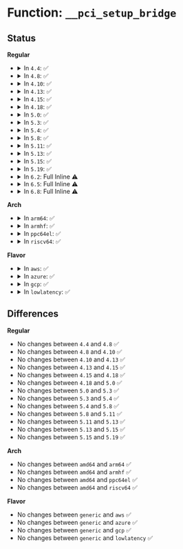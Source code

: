 # Function: <code>__pci_setup_bridge</code>

## Status
<b>Regular</b>
<ul>
<li>
<details>
<summary>In <code>4.4</code>: ✅</summary>

```c
void __pci_setup_bridge(struct pci_bus *bus, long unsigned int type);
```

**Collision:** Unique Static

**Inline:** No

**Transformation:** False

**Instances:**

```
In drivers/pci/setup-bus.c (ffffffff8143e380)
Location: drivers/pci/setup-bus.c:680
Inline: False
Direct callers:
  - drivers/pci/setup-bus.c:pci_bus_release_bridge_resources
  - drivers/pci/setup-bus.c:__pci_bus_assign_resources
  - drivers/pci/setup-bus.c:pci_assign_unassigned_bridge_resources
  - drivers/pci/setup-bus.c:pci_assign_unassigned_bridge_resources
```
**Symbols:**

```
ffffffff8143e380-ffffffff8143e40a: __pci_setup_bridge (STB_LOCAL)
```
</details>
</li>
<li>
<details>
<summary>In <code>4.8</code>: ✅</summary>

```c
void __pci_setup_bridge(struct pci_bus *bus, long unsigned int type);
```

**Collision:** Unique Static

**Inline:** No

**Transformation:** False

**Instances:**

```
In drivers/pci/setup-bus.c (ffffffff8148a180)
Location: drivers/pci/setup-bus.c:679
Inline: False
Direct callers:
  - drivers/pci/setup-bus.c:pci_assign_unassigned_bridge_resources
  - drivers/pci/setup-bus.c:pci_assign_unassigned_bridge_resources
  - drivers/pci/setup-bus.c:pci_bus_release_bridge_resources
  - drivers/pci/setup-bus.c:__pci_bus_assign_resources
```
**Symbols:**

```
ffffffff8148a180-ffffffff8148a20a: __pci_setup_bridge (STB_LOCAL)
```
</details>
</li>
<li>
<details>
<summary>In <code>4.10</code>: ✅</summary>

```c
void __pci_setup_bridge(struct pci_bus *bus, long unsigned int type);
```

**Collision:** Unique Static

**Inline:** No

**Transformation:** False

**Instances:**

```
In drivers/pci/setup-bus.c (ffffffff814ab970)
Location: drivers/pci/setup-bus.c:680
Inline: False
Direct callers:
  - drivers/pci/setup-bus.c:pci_assign_unassigned_bridge_resources
  - drivers/pci/setup-bus.c:pci_assign_unassigned_bridge_resources
  - drivers/pci/setup-bus.c:pci_bus_release_bridge_resources
  - drivers/pci/setup-bus.c:__pci_bus_assign_resources
```
**Symbols:**

```
ffffffff814ab970-ffffffff814ab9fa: __pci_setup_bridge (STB_LOCAL)
```
</details>
</li>
<li>
<details>
<summary>In <code>4.13</code>: ✅</summary>

```c
void __pci_setup_bridge(struct pci_bus *bus, long unsigned int type);
```

**Collision:** Unique Static

**Inline:** No

**Transformation:** False

**Instances:**

```
In drivers/pci/setup-bus.c (ffffffff814b5d20)
Location: drivers/pci/setup-bus.c:671
Inline: False
Direct callers:
  - drivers/pci/setup-bus.c:pci_assign_unassigned_bridge_resources
  - drivers/pci/setup-bus.c:pci_assign_unassigned_bridge_resources
  - drivers/pci/setup-bus.c:pci_bus_release_bridge_resources
  - drivers/pci/setup-bus.c:__pci_bus_assign_resources
```
**Symbols:**

```
ffffffff814b5d20-ffffffff814b5da6: __pci_setup_bridge (STB_LOCAL)
```
</details>
</li>
<li>
<details>
<summary>In <code>4.15</code>: ✅</summary>

```c
void __pci_setup_bridge(struct pci_bus *bus, long unsigned int type);
```

**Collision:** Unique Static

**Inline:** No

**Transformation:** False

**Instances:**

```
In drivers/pci/setup-bus.c (ffffffff814f5720)
Location: drivers/pci/setup-bus.c:671
Inline: False
Direct callers:
  - drivers/pci/setup-bus.c:pci_reassign_bridge_resources
  - drivers/pci/setup-bus.c:pci_reassign_bridge_resources
  - drivers/pci/setup-bus.c:pci_bus_release_bridge_resources
  - drivers/pci/setup-bus.c:__pci_bridge_assign_resources
  - drivers/pci/setup-bus.c:__pci_bus_assign_resources
```
**Symbols:**

```
ffffffff814f5720-ffffffff814f57a6: __pci_setup_bridge (STB_LOCAL)
```
</details>
</li>
<li>
<details>
<summary>In <code>4.18</code>: ✅</summary>

```c
void __pci_setup_bridge(struct pci_bus *bus, long unsigned int type);
```

**Collision:** Unique Static

**Inline:** No

**Transformation:** False

**Instances:**

```
In drivers/pci/setup-bus.c (ffffffff81526400)
Location: drivers/pci/setup-bus.c:666
Inline: False
Direct callers:
  - drivers/pci/setup-bus.c:pci_reassign_bridge_resources
  - drivers/pci/setup-bus.c:pci_reassign_bridge_resources
  - drivers/pci/setup-bus.c:pci_bus_release_bridge_resources
  - drivers/pci/setup-bus.c:__pci_bridge_assign_resources
  - drivers/pci/setup-bus.c:__pci_bus_assign_resources
```
**Symbols:**

```
ffffffff81526400-ffffffff81526494: __pci_setup_bridge (STB_LOCAL)
```
</details>
</li>
<li>
<details>
<summary>In <code>5.0</code>: ✅</summary>

```c
void __pci_setup_bridge(struct pci_bus *bus, long unsigned int type);
```

**Collision:** Unique Static

**Inline:** No

**Transformation:** False

**Instances:**

```
In drivers/pci/setup-bus.c (ffffffff8153c290)
Location: drivers/pci/setup-bus.c:666
Inline: False
Direct callers:
  - drivers/pci/setup-bus.c:pci_reassign_bridge_resources
  - drivers/pci/setup-bus.c:pci_reassign_bridge_resources
  - drivers/pci/setup-bus.c:pci_bus_release_bridge_resources
  - drivers/pci/setup-bus.c:__pci_bridge_assign_resources
  - drivers/pci/setup-bus.c:__pci_bus_assign_resources
```
**Symbols:**

```
ffffffff8153c290-ffffffff8153c324: __pci_setup_bridge (STB_LOCAL)
```
</details>
</li>
<li>
<details>
<summary>In <code>5.3</code>: ✅</summary>

```c
void __pci_setup_bridge(struct pci_bus *bus, long unsigned int type);
```

**Collision:** Unique Static

**Inline:** No

**Transformation:** False

**Instances:**

```
In drivers/pci/setup-bus.c (ffffffff8156e91c)
Location: drivers/pci/setup-bus.c:663
Inline: False
Direct callers:
  - drivers/pci/setup-bus.c:pci_reassign_bridge_resources
  - drivers/pci/setup-bus.c:pci_reassign_bridge_resources
  - drivers/pci/setup-bus.c:pci_bus_release_bridge_resources
  - drivers/pci/setup-bus.c:__pci_bridge_assign_resources
  - drivers/pci/setup-bus.c:__pci_bus_assign_resources
```
**Symbols:**

```
ffffffff8156e91c-ffffffff8156e997: __pci_setup_bridge (STB_LOCAL)
```
</details>
</li>
<li>
<details>
<summary>In <code>5.4</code>: ✅</summary>

```c
void __pci_setup_bridge(struct pci_bus *bus, long unsigned int type);
```

**Collision:** Unique Static

**Inline:** No

**Transformation:** False

**Instances:**

```
In drivers/pci/setup-bus.c (ffffffff8158f8ef)
Location: drivers/pci/setup-bus.c:663
Inline: False
Direct callers:
  - drivers/pci/setup-bus.c:pci_reassign_bridge_resources
  - drivers/pci/setup-bus.c:pci_reassign_bridge_resources
  - drivers/pci/setup-bus.c:pci_bus_release_bridge_resources
  - drivers/pci/setup-bus.c:__pci_bridge_assign_resources
  - drivers/pci/setup-bus.c:__pci_bus_assign_resources
```
**Symbols:**

```
ffffffff8158f8ef-ffffffff8158f96a: __pci_setup_bridge (STB_LOCAL)
```
</details>
</li>
<li>
<details>
<summary>In <code>5.8</code>: ✅</summary>

```c
void __pci_setup_bridge(struct pci_bus *bus, long unsigned int type);
```

**Collision:** Unique Static

**Inline:** No

**Transformation:** False

**Instances:**

```
In drivers/pci/setup-bus.c (ffffffff8163742a)
Location: drivers/pci/setup-bus.c:664
Inline: False
Direct callers:
  - drivers/pci/setup-bus.c:pci_reassign_bridge_resources
  - drivers/pci/setup-bus.c:pci_reassign_bridge_resources
  - drivers/pci/setup-bus.c:pci_bus_release_bridge_resources
  - drivers/pci/setup-bus.c:__pci_bridge_assign_resources
  - drivers/pci/setup-bus.c:__pci_bus_assign_resources
```
**Symbols:**

```
ffffffff8163742a-ffffffff816374a5: __pci_setup_bridge (STB_LOCAL)
```
</details>
</li>
<li>
<details>
<summary>In <code>5.11</code>: ✅</summary>

```c
void __pci_setup_bridge(struct pci_bus *bus, long unsigned int type);
```

**Collision:** Unique Static

**Inline:** No

**Transformation:** False

**Instances:**

```
In drivers/pci/setup-bus.c (ffffffff81bf888c)
Location: drivers/pci/setup-bus.c:665
Inline: False
Direct callers:
  - drivers/pci/setup-bus.c:pci_reassign_bridge_resources
  - drivers/pci/setup-bus.c:pci_reassign_bridge_resources
  - drivers/pci/setup-bus.c:pci_bus_release_bridge_resources
  - drivers/pci/setup-bus.c:__pci_bridge_assign_resources
  - drivers/pci/setup-bus.c:__pci_bus_assign_resources
```
**Symbols:**

```
ffffffff81bf888c-ffffffff81bf8907: __pci_setup_bridge (STB_LOCAL)
```
</details>
</li>
<li>
<details>
<summary>In <code>5.13</code>: ✅</summary>

```c
void __pci_setup_bridge(struct pci_bus *bus, long unsigned int type);
```

**Collision:** Unique Static

**Inline:** No

**Transformation:** False

**Instances:**

```
In drivers/pci/setup-bus.c (ffffffff81bea6e9)
Location: drivers/pci/setup-bus.c:665
Inline: False
Direct callers:
  - drivers/pci/setup-bus.c:pci_reassign_bridge_resources
  - drivers/pci/setup-bus.c:pci_reassign_bridge_resources
  - drivers/pci/setup-bus.c:pci_bus_release_bridge_resources
  - drivers/pci/setup-bus.c:__pci_bridge_assign_resources
  - drivers/pci/setup-bus.c:__pci_bus_assign_resources
```
**Symbols:**

```
ffffffff81bea6e9-ffffffff81bea764: __pci_setup_bridge (STB_LOCAL)
```
</details>
</li>
<li>
<details>
<summary>In <code>5.15</code>: ✅</summary>

```c
void __pci_setup_bridge(struct pci_bus *bus, long unsigned int type);
```

**Collision:** Unique Static

**Inline:** No

**Transformation:** False

**Instances:**

```
In drivers/pci/setup-bus.c (ffffffff81ce556b)
Location: drivers/pci/setup-bus.c:665
Inline: False
Direct callers:
  - drivers/pci/setup-bus.c:pci_reassign_bridge_resources
  - drivers/pci/setup-bus.c:pci_reassign_bridge_resources
  - drivers/pci/setup-bus.c:pci_bus_release_bridge_resources
  - drivers/pci/setup-bus.c:__pci_bridge_assign_resources
  - drivers/pci/setup-bus.c:__pci_bus_assign_resources
```
**Symbols:**

```
ffffffff81ce556b-ffffffff81ce55e6: __pci_setup_bridge (STB_LOCAL)
```
</details>
</li>
<li>
<details>
<summary>In <code>5.19</code>: ✅</summary>

```c
void __pci_setup_bridge(struct pci_bus *bus, long unsigned int type);
```

**Collision:** Unique Static

**Inline:** No

**Transformation:** False

**Instances:**

```
In drivers/pci/setup-bus.c (ffffffff81eac024)
Location: drivers/pci/setup-bus.c:665
Inline: False
Direct callers:
  - drivers/pci/setup-bus.c:pci_reassign_bridge_resources
  - drivers/pci/setup-bus.c:pci_reassign_bridge_resources
  - drivers/pci/setup-bus.c:pci_bus_release_bridge_resources
  - drivers/pci/setup-bus.c:__pci_bridge_assign_resources
  - drivers/pci/setup-bus.c:__pci_bus_assign_resources
```
**Symbols:**

```
ffffffff81eac024-ffffffff81eac0ac: __pci_setup_bridge (STB_LOCAL)
```
</details>
</li>
<li>
<details>
<summary>In <code>6.2</code>: Full Inline ⚠️</summary>

**Collision:** Unique Static

**Inline:** Full

**Transformation:** False

**Instances:**

```
In drivers/pci/setup-bus.c (ffffffff818ef162)
Location: drivers/pci/setup-bus.c:665
Inline: True
Inline callers:
  - drivers/pci/setup-bus.c:pci_bus_release_bridge_resources
  - drivers/pci/setup-bus.c:pci_setup_bridge
```
</details>
</li>
<li>
<details>
<summary>In <code>6.5</code>: Full Inline ⚠️</summary>

**Collision:** Unique Static

**Inline:** Full

**Transformation:** False

**Instances:**

```
In drivers/pci/setup-bus.c (ffffffff81932632)
Location: drivers/pci/setup-bus.c:662
Inline: True
Inline callers:
  - drivers/pci/setup-bus.c:pci_bus_release_bridge_resources
  - drivers/pci/setup-bus.c:pci_setup_bridge
```
</details>
</li>
<li>
<details>
<summary>In <code>6.8</code>: Full Inline ⚠️</summary>

**Collision:** Unique Static

**Inline:** Full

**Transformation:** False

**Instances:**

```
In drivers/pci/setup-bus.c (ffffffff8197b482)
Location: drivers/pci/setup-bus.c:671
Inline: True
Inline callers:
  - drivers/pci/setup-bus.c:pci_bus_release_bridge_resources
  - drivers/pci/setup-bus.c:pci_setup_bridge
```
</details>
</li>
</ul>
<b>Arch</b>
<ul>
<li>
<details>
<summary>In <code>arm64</code>: ✅</summary>

```c
void __pci_setup_bridge(struct pci_bus *bus, long unsigned int type);
```

**Collision:** Unique Static

**Inline:** No

**Transformation:** False

**Instances:**

```
In drivers/pci/setup-bus.c (ffff8000106f4ec8)
Location: drivers/pci/setup-bus.c:663
Inline: False
Direct callers:
  - drivers/pci/setup-bus.c:pci_reassign_bridge_resources
  - drivers/pci/setup-bus.c:pci_reassign_bridge_resources
  - drivers/pci/setup-bus.c:pci_bus_release_bridge_resources
  - drivers/pci/setup-bus.c:__pci_bridge_assign_resources
  - drivers/pci/setup-bus.c:__pci_bus_assign_resources
```
**Symbols:**

```
ffff8000106f4ec8-ffff8000106f4f44: __pci_setup_bridge (STB_LOCAL)
```
</details>
</li>
<li>
<details>
<summary>In <code>armhf</code>: ✅</summary>

```c
void __pci_setup_bridge(struct pci_bus *bus, long unsigned int type);
```

**Collision:** Unique Static

**Inline:** No

**Transformation:** False

**Instances:**

```
In drivers/pci/setup-bus.c (c088f990)
Location: drivers/pci/setup-bus.c:663
Inline: False
Direct callers:
  - drivers/pci/setup-bus.c:pci_reassign_bridge_resources
  - drivers/pci/setup-bus.c:pci_reassign_bridge_resources
  - drivers/pci/setup-bus.c:pci_bus_release_bridge_resources
  - drivers/pci/setup-bus.c:__pci_bridge_assign_resources
  - drivers/pci/setup-bus.c:__pci_bus_assign_resources
```
**Symbols:**

```
c088f990-c088fa08: __pci_setup_bridge (STB_LOCAL)
```
</details>
</li>
<li>
<details>
<summary>In <code>ppc64el</code>: ✅</summary>

```c
void __pci_setup_bridge(struct pci_bus *bus, long unsigned int type);
```

**Collision:** Unique Static

**Inline:** No

**Transformation:** False

**Instances:**

```
In drivers/pci/setup-bus.c (c00000000087381c)
Location: drivers/pci/setup-bus.c:663
Inline: False
Direct callers:
  - drivers/pci/setup-bus.c:pci_reassign_bridge_resources
  - drivers/pci/setup-bus.c:pci_reassign_bridge_resources
  - drivers/pci/setup-bus.c:pci_bus_release_bridge_resources
  - drivers/pci/setup-bus.c:__pci_bridge_assign_resources
  - drivers/pci/setup-bus.c:__pci_bus_assign_resources
```
**Symbols:**

```
c00000000087381c-c0000000008738c8: __pci_setup_bridge (STB_LOCAL)
```
</details>
</li>
<li>
<details>
<summary>In <code>riscv64</code>: ✅</summary>

```c
void __pci_setup_bridge(struct pci_bus *bus, long unsigned int type);
```

**Collision:** Unique Static

**Inline:** No

**Transformation:** False

**Instances:**

```
In drivers/pci/setup-bus.c (ffffffe0004c7e2a)
Location: drivers/pci/setup-bus.c:663
Inline: False
Direct callers:
  - drivers/pci/setup-bus.c:pci_reassign_bridge_resources
  - drivers/pci/setup-bus.c:pci_reassign_bridge_resources
  - drivers/pci/setup-bus.c:pci_bus_release_bridge_resources
  - drivers/pci/setup-bus.c:__pci_bridge_assign_resources
  - drivers/pci/setup-bus.c:__pci_bus_assign_resources
```
**Symbols:**

```
ffffffe0004c7e2a-ffffffe0004c7eb4: __pci_setup_bridge (STB_LOCAL)
```
</details>
</li>
</ul>
<b>Flavor</b>
<ul>
<li>
<details>
<summary>In <code>aws</code>: ✅</summary>

```c
void __pci_setup_bridge(struct pci_bus *bus, long unsigned int type);
```

**Collision:** Unique Static

**Inline:** No

**Transformation:** False

**Instances:**

```
In drivers/pci/setup-bus.c (ffffffff81583773)
Location: drivers/pci/setup-bus.c:663
Inline: False
Direct callers:
  - drivers/pci/setup-bus.c:pci_reassign_bridge_resources
  - drivers/pci/setup-bus.c:pci_reassign_bridge_resources
  - drivers/pci/setup-bus.c:pci_bus_release_bridge_resources
  - drivers/pci/setup-bus.c:__pci_bridge_assign_resources
  - drivers/pci/setup-bus.c:__pci_bus_assign_resources
```
**Symbols:**

```
ffffffff81583773-ffffffff815837ee: __pci_setup_bridge (STB_LOCAL)
```
</details>
</li>
<li>
<details>
<summary>In <code>azure</code>: ✅</summary>

```c
void __pci_setup_bridge(struct pci_bus *bus, long unsigned int type);
```

**Collision:** Unique Static

**Inline:** No

**Transformation:** False

**Instances:**

```
In drivers/pci/setup-bus.c (ffffffff8157254f)
Location: drivers/pci/setup-bus.c:663
Inline: False
Direct callers:
  - drivers/pci/setup-bus.c:pci_reassign_bridge_resources
  - drivers/pci/setup-bus.c:pci_reassign_bridge_resources
  - drivers/pci/setup-bus.c:pci_bus_release_bridge_resources
  - drivers/pci/setup-bus.c:__pci_bridge_assign_resources
  - drivers/pci/setup-bus.c:__pci_bus_assign_resources
```
**Symbols:**

```
ffffffff8157254f-ffffffff815725ca: __pci_setup_bridge (STB_LOCAL)
```
</details>
</li>
<li>
<details>
<summary>In <code>gcp</code>: ✅</summary>

```c
void __pci_setup_bridge(struct pci_bus *bus, long unsigned int type);
```

**Collision:** Unique Static

**Inline:** No

**Transformation:** False

**Instances:**

```
In drivers/pci/setup-bus.c (ffffffff8158363f)
Location: drivers/pci/setup-bus.c:663
Inline: False
Direct callers:
  - drivers/pci/setup-bus.c:pci_reassign_bridge_resources
  - drivers/pci/setup-bus.c:pci_reassign_bridge_resources
  - drivers/pci/setup-bus.c:pci_bus_release_bridge_resources
  - drivers/pci/setup-bus.c:__pci_bridge_assign_resources
  - drivers/pci/setup-bus.c:__pci_bus_assign_resources
```
**Symbols:**

```
ffffffff8158363f-ffffffff815836ba: __pci_setup_bridge (STB_LOCAL)
```
</details>
</li>
<li>
<details>
<summary>In <code>lowlatency</code>: ✅</summary>

```c
void __pci_setup_bridge(struct pci_bus *bus, long unsigned int type);
```

**Collision:** Unique Static

**Inline:** No

**Transformation:** False

**Instances:**

```
In drivers/pci/setup-bus.c (ffffffff8159daef)
Location: drivers/pci/setup-bus.c:663
Inline: False
Direct callers:
  - drivers/pci/setup-bus.c:pci_reassign_bridge_resources
  - drivers/pci/setup-bus.c:pci_reassign_bridge_resources
  - drivers/pci/setup-bus.c:pci_bus_release_bridge_resources
  - drivers/pci/setup-bus.c:__pci_bridge_assign_resources
  - drivers/pci/setup-bus.c:__pci_bus_assign_resources
```
**Symbols:**

```
ffffffff8159daef-ffffffff8159db6a: __pci_setup_bridge (STB_LOCAL)
```
</details>
</li>
</ul>

## Differences
<b>Regular</b>
<ul>
<li>
No changes between <code>4.4</code> and <code>4.8</code> ✅
</li>
<li>
No changes between <code>4.8</code> and <code>4.10</code> ✅
</li>
<li>
No changes between <code>4.10</code> and <code>4.13</code> ✅
</li>
<li>
No changes between <code>4.13</code> and <code>4.15</code> ✅
</li>
<li>
No changes between <code>4.15</code> and <code>4.18</code> ✅
</li>
<li>
No changes between <code>4.18</code> and <code>5.0</code> ✅
</li>
<li>
No changes between <code>5.0</code> and <code>5.3</code> ✅
</li>
<li>
No changes between <code>5.3</code> and <code>5.4</code> ✅
</li>
<li>
No changes between <code>5.4</code> and <code>5.8</code> ✅
</li>
<li>
No changes between <code>5.8</code> and <code>5.11</code> ✅
</li>
<li>
No changes between <code>5.11</code> and <code>5.13</code> ✅
</li>
<li>
No changes between <code>5.13</code> and <code>5.15</code> ✅
</li>
<li>
No changes between <code>5.15</code> and <code>5.19</code> ✅
</li>
</ul>
<b>Arch</b>
<ul>
<li>
No changes between <code>amd64</code> and <code>arm64</code> ✅
</li>
<li>
No changes between <code>amd64</code> and <code>armhf</code> ✅
</li>
<li>
No changes between <code>amd64</code> and <code>ppc64el</code> ✅
</li>
<li>
No changes between <code>amd64</code> and <code>riscv64</code> ✅
</li>
</ul>
<b>Flavor</b>
<ul>
<li>
No changes between <code>generic</code> and <code>aws</code> ✅
</li>
<li>
No changes between <code>generic</code> and <code>azure</code> ✅
</li>
<li>
No changes between <code>generic</code> and <code>gcp</code> ✅
</li>
<li>
No changes between <code>generic</code> and <code>lowlatency</code> ✅
</li>
</ul>
